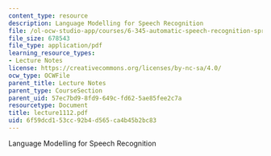 ```yaml
---
content_type: resource
description: Language Modelling for Speech Recognition
file: /ol-ocw-studio-app/courses/6-345-automatic-speech-recognition-spring-2003/6f59dcd153cc92b4d565ca4b45b2bc83_lecture1112.pdf
file_size: 678543
file_type: application/pdf
learning_resource_types:
- Lecture Notes
license: https://creativecommons.org/licenses/by-nc-sa/4.0/
ocw_type: OCWFile
parent_title: Lecture Notes
parent_type: CourseSection
parent_uid: 57ec7bd9-8fd9-649c-fd62-5ae85fee2c7a
resourcetype: Document
title: lecture1112.pdf
uid: 6f59dcd1-53cc-92b4-d565-ca4b45b2bc83
---
```

Language Modelling for Speech Recognition